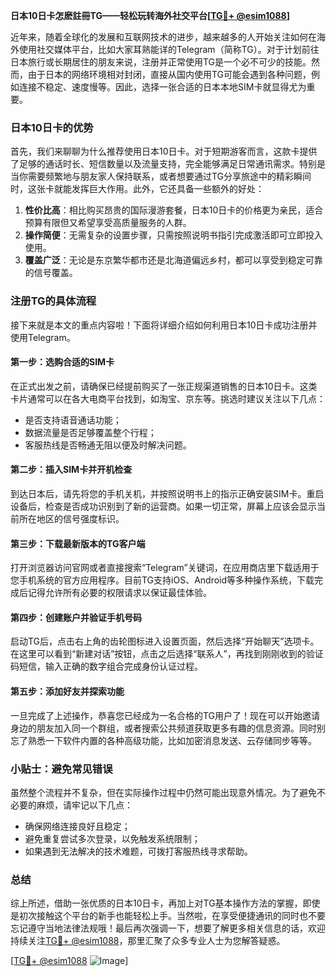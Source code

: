 **日本10日卡怎麽註冊TG——轻松玩转海外社交平台[[TG💪+ @esim1088](https://t.me/s/esim1088)]**

近年来，随着全球化的发展和互联网技术的进步，越来越多的人开始关注如何在海外使用社交媒体平台，比如大家耳熟能详的Telegram（简称TG）。对于计划前往日本旅行或长期居住的朋友来说，注册并正常使用TG是一个必不可少的技能。然而，由于日本的网络环境相对封闭，直接从国内使用TG可能会遇到各种问题，例如连接不稳定、速度慢等。因此，选择一张合适的日本本地SIM卡就显得尤为重要。

### 日本10日卡的优势

首先，我们来聊聊为什么推荐使用日本10日卡。对于短期游客而言，这款卡提供了足够的通话时长、短信数量以及流量支持，完全能够满足日常通讯需求。特别是当你需要频繁地与朋友家人保持联系，或者想要通过TG分享旅途中的精彩瞬间时，这张卡就能发挥巨大作用。此外，它还具备一些额外的好处：

1. **性价比高**：相比购买昂贵的国际漫游套餐，日本10日卡的价格更为亲民，适合预算有限但又希望享受高质量服务的人群。
2. **操作简便**：无需复杂的设置步骤，只需按照说明书指引完成激活即可立即投入使用。
3. **覆盖广泛**：无论是东京繁华都市还是北海道偏远乡村，都可以享受到稳定可靠的信号覆盖。

### 注册TG的具体流程

接下来就是本文的重点内容啦！下面将详细介绍如何利用日本10日卡成功注册并使用Telegram。

#### 第一步：选购合适的SIM卡
在正式出发之前，请确保已经提前购买了一张正规渠道销售的日本10日卡。这类卡片通常可以在各大电商平台找到，如淘宝、京东等。挑选时建议关注以下几点：
- 是否支持语音通话功能；
- 数据流量是否足够覆盖整个行程；
- 客服热线是否畅通无阻以便及时解决问题。

#### 第二步：插入SIM卡并开机检查
到达日本后，请先将您的手机关机，并按照说明书上的指示正确安装SIM卡。重启设备后，检查是否成功识别到了新的运营商。如果一切正常，屏幕上应该会显示当前所在地区的信号强度标识。

#### 第三步：下载最新版本的TG客户端
打开浏览器访问官网或者直接搜索“Telegram”关键词，在应用商店里下载适用于您手机系统的官方应用程序。目前TG支持iOS、Android等多种操作系统，下载完成后记得允许所有必要的权限请求以保证最佳体验。

#### 第四步：创建账户并验证手机号码
启动TG后，点击右上角的齿轮图标进入设置页面，然后选择“开始聊天”选项卡。在这里可以看到“新建对话”按钮，点击之后选择“联系人”，再找到刚刚收到的验证码短信，输入正确的数字组合完成身份认证过程。

#### 第五步：添加好友并探索功能
一旦完成了上述操作，恭喜您已经成为一名合格的TG用户了！现在可以开始邀请身边的朋友加入同一个群组，或者搜索公共频道获取更多有趣的信息资源。同时别忘了熟悉一下软件内置的各种高级功能，比如加密消息发送、云存储同步等等。

### 小贴士：避免常见错误
虽然整个流程并不复杂，但在实际操作过程中仍然可能出现意外情况。为了避免不必要的麻烦，请牢记以下几点：
- 确保网络连接良好且稳定；
- 避免重复尝试多次登录，以免触发系统限制；
- 如果遇到无法解决的技术难题，可拨打客服热线寻求帮助。

### 总结

综上所述，借助一张优质的日本10日卡，再加上对TG基本操作方法的掌握，即使是初次接触这个平台的新手也能轻松上手。当然啦，在享受便捷通讯的同时也不要忘记遵守当地法律法规哦！最后再次强调一下，想要了解更多相关信息的话，欢迎持续关注[TG💪+ @esim1088](https://t.me/s/esim1088)，那里汇聚了众多专业人士为您解答疑惑。

[[TG💪+ @esim1088](https://t.me/s/esim1088) ![Image](https://i.postimg.cc/4NQfJmqS/Snipaste-2025-05-13-00-14-12.png)]